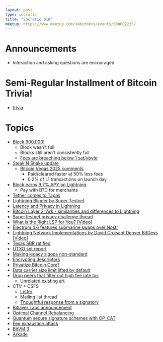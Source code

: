 ```yaml
---
layout: post
type: socratic
title: "Socratic 018"
meetup: https://www.meetup.com/sabitdevs/events/308602235/
---
```


# Announcements

- Interaction and asking questions are encouraged

# Semi-Regular Installment of Bitcoin Trivia!

- [trivia](https://x.com/base58btc/status/1935850255066841262)

# Topics

- [Block 900,000!](https://mempool.space/block/000000000000000000010538edbfd2d5b809a33dd83f284aeea41c6d0d96968a)
  - Block wasn't full
  - Blocks still aren't consistently full
  - [Fees are breaching below 1 sat/vbyte](https://x.com/mononautical/status/1936653322301456620)
- [Steak N Shake update](https://x.com/SteaknShake/status/1932154367500865963)
  - [Bitcoin Vegas 2025 comments](https://www.youtube.com/watch?v=lesvQb9MyU4)
    - Paid/cleared faster at 50% less fees
    - 0.2% of L1 transactions on launch day
- [Block earns 9.7% APY on Lightning](https://bitcoinmagazine.com/news/block-announces-bitcoin-business-stack-makes-historic-lightning-payments-push-at-bitcoin-2025)
  - Pay with BTC for merchants
- [Tether comes to Tapas](https://lightning.engineering/posts/2025-01-30-Tether-on-Lightning/)
- [Lightning Blinder by Super Testnet](https://x.com/SuperTestnet/status/1922816061797179804)
- [Latency and Privacy in Lightning](https://delvingbitcoin.org/t/latency-and-privacy-in-lightning/1723)
- [Bitcoin Layer 2: Ark - similarities and differences to Lightning](https://x.com/brian_trollz/status/1931003029953630650)
- [SuperTestnet privacy challenge thread](https://stacker.news/items/1000337)
- [What is the Right LSP for You? [Video]](https://stacker.news/items/980377)
- [Electrum 4.6 features submarine swaps over Nostr](https://x.com/ElectrumWallet/status/1933909910011453631)
- [Lightning Network Implementations by David Croisant Denver BitDevs [Video]](https://www.youtube.com/watch?v=hYcxoPJ8o0k)
- [Texas SBR ratified](https://bitcoinist.com/texas-bitcoin-reserve-law-triggers-sunday/)
- [UTXO set report](https://x.com/OrangeSurfBTC/status/1924604141977956745)
- [Making legacy sigops non-standard](https://github.com/bitcoin/bitcoin/pull/32521)
- [Encrypting descriptors](https://delvingbitcoin.org/t/rust-descriptor-encrypt-encrypt-any-descriptor-such-that-only-authorized-spenders-can-decrypt/1750)
- [Privatize Bitcoin Core?](https://groups.google.com/g/bitcoindev/c/43yjt8MXMvo)
- [Data carrier size limit lifted by default](https://github.com/bitcoin/bitcoin/pull/32406)
- [Drop peers that filter out high fee rate txs](https://groups.google.com/g/bitcoindev/c/bmV1QwYEN4k)
  - [Unrelated existing art](https://stacker.news/items/1012744)
- CTV + CSFS
  - [Letter](https://ctv-csfs.com/)
  - [Mailing list thread](https://groups.google.com/g/bitcoindev/c/KJF6A55DPJ8)
  - [Thoughtful response from a signatory]( https://groups.google.com/g/bitcoindev/c/KJF6A55DPJ8/m/yC1M4d7gAQAJ)
- [Bitlayer Labs announcement](https://x.com/BitlayerLabs/status/1927187546448036216)
- [Optimal Channel Rebalancing](https://delvingbitcoin.org/t/research-update-a-geometric-approach-for-optimal-channel-rebalancing/1768)
- [Quantum secure signature schemes with OP_CAT](https://groups.google.com/g/bitcoindev/c/Zx_NMqZH65Y)
- [Fee exhaustion attack](https://groups.google.com/g/bitcoindev/c/-UCeC6Ulvls)
- [BitVM 3](https://x.com/robin_linus/status/1934243097715597591)
- [Arkade](https://arkadeos.com/vision)
